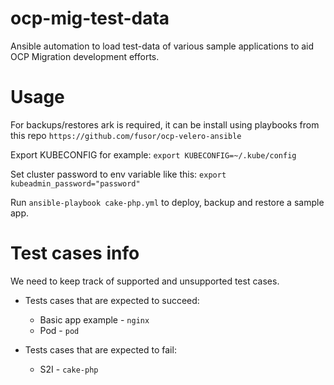 # ocp-mig-test-data
Ansible automation to load test-data of various sample applications to aid OCP Migration development efforts.

# Usage
For backups/restores ark is required, it can be install using playbooks from this repo ```https://github.com/fusor/ocp-velero-ansible```

Export KUBECONFIG for example: ```export KUBECONFIG=~/.kube/config```

Set cluster password to env variable like this:
```export kubeadmin_password="password"```

Run ```ansible-playbook cake-php.yml``` to deploy, backup and restore a sample app.

# Test cases info

We need to keep track of supported and unsupported test cases.

* Tests cases that are expected to succeed:

  - Basic app example -  ```nginx```
  - Pod - ```pod```

* Tests cases that are expected to fail:

  - S2I - ```cake-php```

